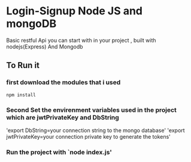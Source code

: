 #  Login-Signup  Node JS and mongoDB

Basic restful Api you can start with in your project  , built with nodejs(Express) And Mongodb



## To Run it
### first download the modules that i used 
`npm install`
### Second Set the envirenment variables used in the project which are jwtPrivateKey and  DbString
'export DbString=your connection string  to the mongo database'
'export jwtPrivateKey=your connection  private key to generate the tokens'


### Run the project with `node index.js'

